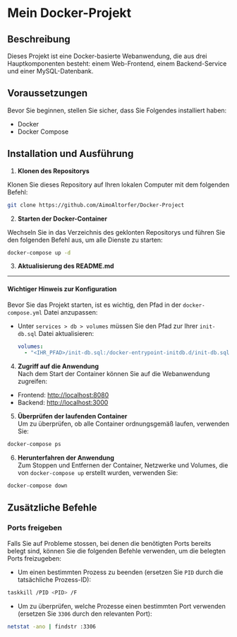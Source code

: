 # Mein Docker-Projekt

## Beschreibung
Dieses Projekt ist eine Docker-basierte Webanwendung, die aus drei Hauptkomponenten besteht: einem Web-Frontend, einem Backend-Service und einer MySQL-Datenbank.

## Voraussetzungen
Bevor Sie beginnen, stellen Sie sicher, dass Sie Folgendes installiert haben:

- Docker
- Docker Compose

## Installation und Ausführung

1. **Klonen des Repositorys**

Klonen Sie dieses Repository auf Ihren lokalen Computer mit dem folgenden Befehl:

```bash
git clone https://github.com/AimoAltorfer/Docker-Project
```
2. **Starten der Docker-Container**

Wechseln Sie in das Verzeichnis des geklonten Repositorys und führen Sie den folgenden Befehl aus, um alle Dienste zu starten:

```bash
docker-compose up -d
```
3. **Aktualisierung des README.md**

---

#### Wichtiger Hinweis zur Konfiguration

Bevor Sie das Projekt starten, ist es wichtig, den Pfad in der `docker-compose.yml` Datei anzupassen:

- Unter `services > db > volumes` müssen Sie den Pfad zur Ihrer `init-db.sql` Datei aktualisieren:

  ```yaml
  volumes:
    - "<IHR_PFAD>/init-db.sql:/docker-entrypoint-initdb.d/init-db.sql"
  ```
4. **Zugriff auf die Anwendung**  
Nach dem Start der Container können Sie auf die Webanwendung zugreifen:
- Frontend: [http://localhost:8080](http://localhost:8080)
- Backend: [http://localhost:3000](http://localhost:3000)

5. **Überprüfen der laufenden Container**  
Um zu überprüfen, ob alle Container ordnungsgemäß laufen, verwenden Sie:

```bash
docker-compose ps
```


6. **Herunterfahren der Anwendung**  
Zum Stoppen und Entfernen der Container, Netzwerke und Volumes, die von `docker-compose up` erstellt wurden, verwenden Sie:

```bash
docker-compose down
```



## Zusätzliche Befehle

### Ports freigeben
Falls Sie auf Probleme stossen, bei denen die benötigten Ports bereits belegt sind, können Sie die folgenden Befehle verwenden, um die belegten Ports freizugeben:

- Um einen bestimmten Prozess zu beenden (ersetzen Sie `PID` durch die tatsächliche Prozess-ID):

```bash
taskkill /PID <PID> /F
```

- Um zu überprüfen, welche Prozesse einen bestimmten Port verwenden (ersetzen Sie `3306` durch den relevanten Port):

```bash
netstat -ano | findstr :3306
```